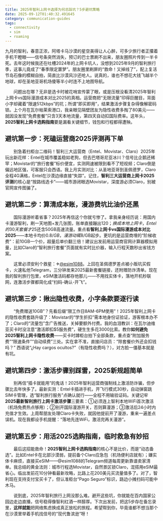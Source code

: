```yaml
---
title: 2025年智利上网卡选择为何总踩坑？5步避坑策略
date: 2025-09-12T01:40:32.491645
category: communication-guides
tags:
  - connectivity
  - sim
  - roaming
---
```


九月的智利，春意正浓，阿塔卡马沙漠的星空美得让人心醉，可多少旅行者正攥着手机干瞪眼——信号条突然消失，预订的巴士票刷不出来，朋友圈照片传到一半卡死。去年这时候我还在吐槽2024年的上网卡坑人，没想到2025年9月的智利旅行季，这事儿竟成了“春季限定噩梦”。朋友圈里刷屏的“救命！又掉线了”，配上复活节岛石像的模糊自拍，简直比沙漠风沙还呛人。说真的，谁也不想花大钱飞越半个地球，却在圣地亚哥机场傻等半小时连不上地图导航。

　　问题出在哪？无非是选卡时被花哨宣传蒙了眼，或是压根没看清2025年智利上网卡vs国际漫游成本对比2025的真相。运营商把“无限流量”印得巨醒目，背面小字却藏着“限速512kbps”的坑；所谓“即买即用”，结果激活步骤复杂得像解密码锁。上个月在瓦尔帕莱索港口，我亲眼见隔壁团友为隐性收费多掏了80美元——就因没发现“免费套餐”只含3天本地流量，第四天自动扣国际费率。这年头，**2025智利上网卡选购指南**要是漏看关键细节，钱包和行程都得遭殃。

## 避坑第一步：死磕运营商2025评测再下单  
　　别急着扫柜台二维码！智利三大运营商（Entel、Movistar、Claro）2025年玩出新花样：Entel在城市覆盖稳如老狗，但去巴塔哥尼亚冰川？信号比企鹅还稀罕；Movistar的“旅行套餐”标价便宜，实测网速被限到看不了短视频；Claro倒是偏远地区强，可客服只会西语。我上月实测对比：从圣地亚哥到圣佩德罗，Claro全程4G满格，Entel在沙漠边缘直接“失踪”。记住，**智利三大运营商上网卡2025评测**的核心是“按路线选卡”——城市游闭眼选Movistar，深度游必须Claro，别被官网宣传图骗了。

## 避坑第二步：算清成本账，漫游费坑比油价还黑  
　　国际漫游听着省事？2025年再信这个你就亏惨了。拿我亲身经历说：用国内卡漫游智利，刷一天地图+发几张图，账单直接蹦出$120；换成本地上网卡，Entel的30天套餐才$25还含50GB高速流量。重点看**智利上网卡vs国际漫游成本对比2025**——本地卡均价$0.8/GB，漫游动辄$8/GB起步。更坑的是运营商埋的“阶梯收费”：前10GB一个价，超量后单价翻三倍！建议出发前用运营商官网计算器模拟用量，比如Claro的“智利旅行套餐”页面就有实时比价器，输入行程天数秒出省钱方案。

　　这里必须安利个救星：✈[@esim1088](https://t.me/s/esim1088)。上回在圣佩德罗差点被小贩坑买假卡，火速私他Telegram，三分钟发来2025最新套餐链接，还附赠防诈清单。现在我的智利旅行包里，eSIM激活码都存他那儿——不用找实体卡，落地开机秒联网，连激活步骤都简化成“扫码-确认-开飞”。

## 避坑第三步：揪出隐性收费，小字条款要逐行读  
　　“免费赠送10GB”？先看后缀“限工作日8AM-6PM使用”！2025年智利上网卡的隐性收费套路升级了：Movistar的“学生折扣”需本地身份证验证，游客根本办不了；Claro的“流量包”含广告推送，关掉要额外付费。我的血泪教训：在瓦尔迪维亚买卡时没注意“激活即扣$5服务费”，硬生生多花3000比索。教你**如何避免2025智利上网卡隐性收费**——买卡时蹲柜台拍下全部条款，重点查“附加服务费”“限速条件”“自动续费”三处。实在拿不准，直接问店员：“除套餐价外还会扣钱吗？” 西语说“¿Hay cargos ocultos?”（有隐性收费吗？），对方脸一僵基本就是有坑。

## 避坑第四步：激活步骤别踩雷，2025新规超简单  
　　别再信“插卡就能用”的鬼话！2025年智利运营商强制线上激活防诈骗，但步骤比去年快多了。最新实测：Entel卡插进手机，开飞行模式30秒，自动弹窗跳SIM卡管理，选“智利旅行服务”点确认就行——全程不用输验证码。关键记牢**2025最新智利旅行上网卡激活步骤**三要素：①必须连上智利本地WiFi首次激活（机场免费热点够用）；②别开国际漫游开关，否则算漫游；③激活后24小时内充值才生效。上周帮朋友处理Claro卡失败，就因他提前开了漫游，重来一遍差点误机。现在我都设手机提醒：“落地先连WiFi，激活完再关漫游”。

## 避坑第五步：用活2025选购指南，临时救急有妙招  
　　最后这招能救命！**2025智利上网卡选购指南**的核心不是比价，而是“动态备选”。比如Entel卡在北部沙漠弱，提前备个Claro应急包（机场便利店就有）；嫌实体卡麻烦，直接买eSIM——@esim1088的Telegram频道每周更新靠谱卖家清单。我总结的黄金法则：城市行程选Movistar，自然景区锁Claro，混搭用eSIM最省心。临出发前花10分钟看最新攻略，比路上花200美元买流量值多了。对了，智利现在支持支付宝买卡了，但认准柜台“Pago Seguro”标识，路边小摊扫码可能中木马。

　　说到底，2025年智利旅行上网没那么难。避开这些坑，你就能在百内国家公园边走边直播，信号稳得像智利红酒一样醇厚。下次出发前，把这5步存在备忘录里，**这样就能**把网络焦虑换成真正放松的旅程。希望帮到你，毕竟谁都不想当那个在沙漠里举着手机找信号的“现代鲁滨逊”呀！